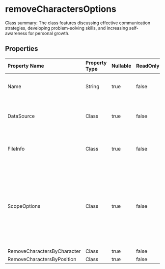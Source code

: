 # **removeCharactersOptions**

Class summary: The class features discussing effective communication strategies, developing problem-solving skills, and increasing self-awareness for personal growth. 

## **Properties**

| Property Name | Property Type | Nullable |  ReadOnly | DefaultValue | Description | 
| :- | :- | :- |:- |  :- | :- |
|Name|String|true|false |  |Name property with a getter and setter override that returns a string.|
|DataSource|Class|true|false |  |Represents data source.  There are three types of data, they are CloudFileSystem, RequestFiles, HttpUri.|
|FileInfo|Class|true|false |  |Represents file information. Include of filename, filesize, and file content(base64String).|
|ScopeOptions|Class|true|false |  |Specifies the range of cells within the worksheet where the spreadsheet operations will be performed. This parameter allows users to define the exact area to be processed, ensuring that operations are applied only to the designated cells.|
|RemoveCharactersByCharacter|Class|true|false |  ||
|RemoveCharactersByPosition|Class|true|false |  ||

